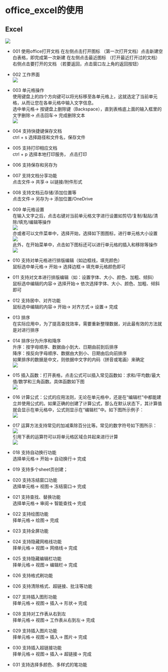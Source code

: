 # office_excel的使用
## Excel   
![](../pic/soft/tmp_4997-Screenshot_2017-03-07-18-40-16401459281.png)   

  - 001 使用office打开文档
   在左侧点击打开图标 （第一次打开文档）点击新建空白表格，即完成第一次新建
   在左侧点击最近图标 （打开最近打开过的文档）右侧点击要打开的文档 （若要返回，点击窗口左上角的返回按钮）

  - 002 工作界面   
  ![](../pic/soft/%E5%B7%A5%E4%BD%9C%E7%95%8C%E9%9D%A21212.png)   
  
  - 003 单元格操作   
    使用键盘上的四个方向键可以将光标移至各单元格上，这就选定了当前单元格，从而让您在各单元格中输入文字信息。   
    选中单元格-> 按键盘上删除键（Backspace），直到表格底上面的输入框里的文字删除-> 点击回车-> 完成删除文本   
  ![](../pic/soft/%E8%BE%93%E5%85%A5.png)   

  - 004 支持快捷键保存文档  
    ctrl + s 选择路径和文件名，保存文件
    
  - 005 支持打印相应文档   
    ctrl + p 选择本地打印服务， 点击打印

  - 006 支持保存和另存为

  - 007 支持文档分享功能   
    点击文件-> 共享-> 以链接/附件形式

  - 008 支持文档云存储/添加位置等   
    点击文件-> 另存为-> 添加位置/OneDrive

  - 009 单元格设置   
    在输入文字之后，点击右键对当前单元格文字进行设置如剪切/复制/黏贴/清除/填充/编辑等操作   
  ![](../pic/soft/%E5%8D%95%E5%85%83%E6%A0%BC%E8%AE%BE%E7%BD%AE1.png)   
    亦或者可以文件菜单中，选择开始，选择如下图图标，进行单元格大小设置   
  ![](../pic/soft/%E5%8D%95%E5%85%83%E6%A0%BC%E8%AE%BE%E7%BD%AE2.png)   
    此外，在开始菜单中，点击如下图标还可以进行单元格的插入和移除等操作   
  ![](../pic/soft/%E5%8D%95%E5%85%83%E6%A0%BC%E8%AE%BE%E7%BD%AE3.png)   

  - 010 支持对单元格进行排版编辑（如边框线，填充颜色）   
    鼠标选中单元格-> 开始-> 选择边框-> 填充单元格颜色即可

  - 011 支持对文本进行排版编辑（如：设置字体、大小、颜色、加粗、倾斜）   
    鼠标选中编辑的内容-> 选择开始-> 依次选择字体、大小、颜色、加粗、倾斜即可

  - 012 支持居中、对齐功能   
    鼠标选中编辑的内容-> 开始-> 对齐方式-> 设置-> 完成

  - 013 排序   
    在实际应用中，为了提高查找效率，需要重新整理数据，对此最有效的方法就是对进行排序

  - 014 排序分为升序和降序   
    升序：按字母顺序、数据由小到大、日期由前到后排序   
    降序：按反向字母顺序、数据由大到小、日期由后向前排序   
    如果排序的数据是中文，则依据中文字的内码（拼音或笔画）来确定   
    ![](../pic/soft/%E5%8D%87%E5%BA%8F%E5%92%8C%E9%99%8D%E5%BA%8F.png)   
  - 015 插入函数：打开表格，点击公式可以插入常见函数如：求和/平均数/最大值/数学和三角函数。具体函数如下图   
  ![](../pic/soft/%E6%8F%92%E5%85%A5%E5%87%BD%E6%95%B0.png)   
  
  - 016 计算公式：公式的应用法则，无论在单元格中，还是在“编辑栏”中都能建立并使用公式的。如果正确的创建了计算公式，那么在默认状态下，其计算值就会显示在单元格中，公式则显示在“编辑栏”中。如下图所示例子：   
  ![](../pic/soft/%E5%85%AC%E5%BC%8F.png)   
  
  - 017 运算方法支持常见的加减乘除百分比等。常见的数字符号如下图所示：   
  ![](../pic/soft/%E8%BF%90%E7%AE%97%E7%AC%A6%E5%8F%B7.png)   
    引用下表的运算符可以将单元格区域合并起来进行计算   
  ![](../pic/soft/%E8%BF%90%E7%AE%97%E7%AC%A6%E5%8F%B72.png)   
  
  - 018 支持自动换行功能   
    选择单元格-> 开始-> 自动换行-> 完成

  - 019 支持多个sheet页创建； 

  - 020 支持冻结窗口功能   
    选择单元格-> 视图-> 冻结窗口-> 完成
 
  - 021 支持查找、替换功能   
    选择单元格-> 审阅-> 智能查找-> 完成

  - 022 支持绘图功能   
    择单元格-> 绘图-> 完成

  - 023 支持全屏功能

  - 024 支持隐藏网格线功能   
    择单元格-> 视图-> 网络线-> 完成

  - 025 支持隐藏编辑栏功能   
    择单元格-> 视图-> 编辑栏-> 完成

  - 026 支持格式刷功能

  - 026 支持清除格式、超链接、批注等功能

  - 027 支持插入图形功能   
    择单元格-> 视图-> 插入-> 形状-> 完成

  - 028 支持对工作表从右到左   
    择单元格-> 视图-> 工作表从右到左-> 完成

  - 029 支持插入图片功能   
    择单元格-> 视图-> 插入-> 图片-> 完成

  - 030 支持插入超链接功能   
    择单元格-> 视图-> 插入-> 超链接-> 完成
 
  - 031 支持选择多颜色、多样式的笔功能   
  
